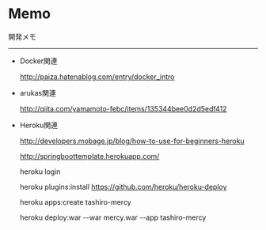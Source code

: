 # Memo
  開発メモ
****
* Docker関連

  http://paiza.hatenablog.com/entry/docker_intro

* arukas関連

  http://qiita.com/yamamoto-febc/items/135344bee0d2d5edf412

* Heroku関連

  http://developers.mobage.jp/blog/how-to-use-for-beginners-heroku

  http://springboottemplate.herokuapp.com/

  heroku login
  
  heroku plugins:install https://github.com/heroku/heroku-deploy
  
  heroku apps:create tashiro-mercy
  
  heroku deploy:war --war mercy.war --app tashiro-mercy

